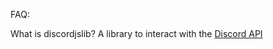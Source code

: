 FAQ:

What is discordjslib?
A library to interact with the [Discord API](https://discord.com/developers/docs/intro)

